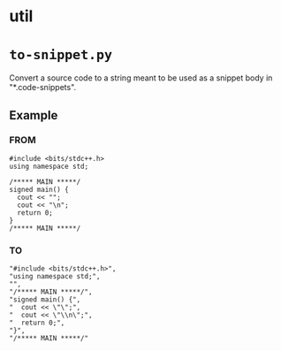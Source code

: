 # util
# `to-snippet.py`
Convert a source code to a string meant to be used as a snippet body in "*.code-snippets".
## Example
### FROM
```
#include <bits/stdc++.h>
using namespace std;

/***** MAIN *****/
signed main() {
  cout << "";
  cout << "\n";
  return 0;
}
/***** MAIN *****/
```
### TO
```
"#include <bits/stdc++.h>",
"using namespace std;",
"",
"/***** MAIN *****/",
"signed main() {",
"  cout << \"\";",
"  cout << \"\\n\";",
"  return 0;",
"}",
"/***** MAIN *****/"
```
